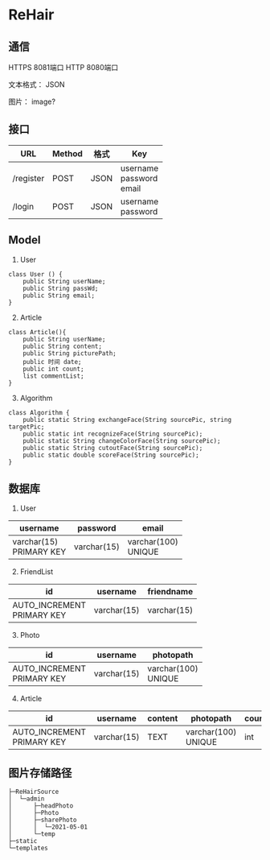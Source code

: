 # ReHair
## 通信
HTTPS  8081端口
HTTP 8080端口

文本格式： JSON

图片： image?
## 接口
| URL | Method | 格式 | Key 
| --- | --- | --- | --- |
| /register | POST | JSON | username <br> password <br> email
| /login | POST | JSON | username <br> password

## Model
1. User 
```
class User () {
    public String userName;
    public String passWd;
    public String email;
}
```
2. Article
```aidl
class Article(){
    public String userName;
    public String content;
    public String picturePath;
    public 时间 date;
    public int count;
    list commentList;
}
```
3. Algorithm
```aidl
class Algorithm {
    public static String exchangeFace(String sourcePic, string targetPic;
    public static int recognizeFace(String sourcePic);
    public static String changeColorFace(String sourcePic);
    public static String cutoutFace(String sourcePic);
    public static double scoreFace(String sourcePic);
} 
```


## 数据库
1. User

| username | password | email |
| ---   | --- |---|
| varchar(15) <br> PRIMARY KEY  | varchar(15)  | varchar(100) <br> UNIQUE|

2. FriendList

| id | username | friendname |
|--- | --- | ---|
| AUTO_INCREMENT <br> PRIMARY KEY | varchar(15) | varchar(15)

3. Photo

|id | username | photopath |
| --- | --- | --- |
| AUTO_INCREMENT <br> PRIMARY KEY | varchar(15) | varchar(100) <br> UNIQUE |

4. Article 

|id | username | content | photopath | count | time
| --- | --- | --- | --- | --- | --- |
| AUTO_INCREMENT <br> PRIMARY KEY | varchar(15) | TEXT | varchar(100)<br> UNIQUE | int | DATETIME

## 图片存储路径
```
├─ReHairSource
│  └─admin
│      ├─headPhoto
│      ├─Photo
│      ├─sharePhoto
│      │  └─2021-05-01
│      └─temp
├─static
└─templates
```
